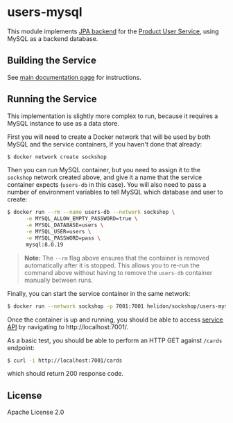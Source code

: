 # users-mysql

This module implements [JPA backend](./src/main/java/io/helidon/examples/sockshop/users/jpa/JpaCartRepository.java)
for the [Product User Service](../README.md), using MySQL as a backend database.

## Building the Service

See [main documentation page](../README.md#building-the-service) for instructions.

## Running the Service

This implementation is slightly more complex to run, because it requires a MySQL instance
to use as a data store.

First you will need to create a Docker network that will be used by both MySQL and the service 
containers, if you haven't done that already:

```bash
$ docker network create sockshop 
``` 

Then you can run MySQL container, but you need to assign it to the `sockshop` network 
created above, and give it a name that the service container expects (`users-db` in this case). 
You will also need to pass a number of environment variables to tell MySQL which database and
user to create:

```bash
$ docker run --rm --name users-db --network sockshop \
      -e MYSQL_ALLOW_EMPTY_PASSWORD=true \
      -e MYSQL_DATABASE=users \
      -e MYSQL_USER=users \
      -e MYSQL_PASSWORD=pass \
      mysql:8.0.19
``` 
> **Note:** The `--rm` flag above ensures that the container is removed automatically after it is 
> stopped. This allows you to re-run the command above without having to remove the `users-db`
> container manually between runs.

Finally, you can start the service container in the same network:

```bash
$ docker run --network sockshop -p 7001:7001 helidon/sockshop/users-mysql
``` 

Once the container is up and running, you should be able to access [service API](../README.md#api) 
by navigating to http://localhost:7001/.

As a basic test, you should be able to perform an HTTP GET against `/cards` endpoint:

```bash
$ curl -i http://localhost:7001/cards
``` 
which should return 200 response code.

## License

Apache License 2.0
